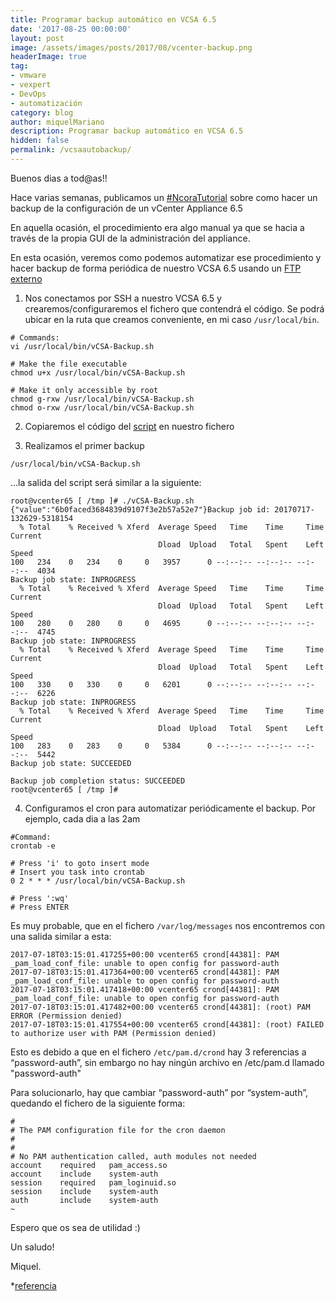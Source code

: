 ```yaml
---
title: Programar backup automático en VCSA 6.5
date: '2017-08-25 00:00:00'
layout: post
image: /assets/images/posts/2017/08/vcenter-backup.png
headerImage: true
tag:
- vmware
- vexpert
- DevOps
- automatización
category: blog
author: miquelMariano
description: Programar backup automático en VCSA 6.5
hidden: false
permalink: /vcsaautobackup/
---
```


Buenos dias a tod@as!!

Hace varias semanas, publicamos un [#NcoraTutorial](https://miquelmariano.github.io/2017/03/backup-restore-vCenter-65/) sobre como hacer un backup de la configuración de un vCenter Appliance 6.5

En aquella ocasión, el procedimiento era algo manual ya que se hacia a través de la propia GUI de la administración del appliance.

En esta ocasión, veremos como podemos automatizar ese procedimiento y hacer backup de forma periódica de nuestro VCSA 6.5 usando un [FTP externo](https://miquelmariano.github.io/2017/07/xlight-FTP/)


1) Nos conectamos por SSH a nuestro VCSA 6.5 y crearemos/configuraremos el fichero que contendrá el código. Se podrá ubicar en la ruta que creamos conveniente, en mi caso `/usr/local/bin`.

```
# Commands:
vi /usr/local/bin/vCSA-Backup.sh

# Make the file executable
chmod u+x /usr/local/bin/vCSA-Backup.sh

# Make it only accessible by root
chmod g-rxw /usr/local/bin/vCSA-Backup.sh
chmod o-rxw /usr/local/bin/vCSA-Backup.sh
```

2) Copiaremos el código del [script](https://miquelmariano.github.io/vCSA-Backup) en nuestro fichero

3) Realizamos el primer backup

```
/usr/local/bin/vCSA-Backup.sh
```

...la salida del script será similar a la siguiente:

```
root@vcenter65 [ /tmp ]# ./vCSA-Backup.sh
{"value":"6b0faced3684839d9107f3e2b57a52e7"}Backup job id: 20170717-132629-5318154
  % Total    % Received % Xferd  Average Speed   Time    Time     Time  Current
                                 Dload  Upload   Total   Spent    Left  Speed
100   234    0   234    0     0   3957      0 --:--:-- --:--:-- --:--:--  4034
Backup job state: INPROGRESS
  % Total    % Received % Xferd  Average Speed   Time    Time     Time  Current
                                 Dload  Upload   Total   Spent    Left  Speed
100   280    0   280    0     0   4695      0 --:--:-- --:--:-- --:--:--  4745
Backup job state: INPROGRESS
  % Total    % Received % Xferd  Average Speed   Time    Time     Time  Current
                                 Dload  Upload   Total   Spent    Left  Speed
100   330    0   330    0     0   6201      0 --:--:-- --:--:-- --:--:--  6226
Backup job state: INPROGRESS
  % Total    % Received % Xferd  Average Speed   Time    Time     Time  Current
                                 Dload  Upload   Total   Spent    Left  Speed
100   283    0   283    0     0   5384      0 --:--:-- --:--:-- --:--:--  5442
Backup job state: SUCCEEDED

Backup job completion status: SUCCEEDED
root@vcenter65 [ /tmp ]#

```

4) Configuramos el cron para automatizar periódicamente el backup. Por ejemplo, cada dia a las 2am 

```
#Command:
crontab -e

# Press 'i' to goto insert mode
# Insert you task into crontab
0 2 * * * /usr/local/bin/vCSA-Backup.sh

# Press ':wq'
# Press ENTER
```

Es muy probable, que en el fichero `/var/log/messages` nos encontremos con una salida similar a esta:

```ssh
2017-07-18T03:15:01.417255+00:00 vcenter65 crond[44381]: PAM _pam_load_conf_file: unable to open config for password-auth
2017-07-18T03:15:01.417364+00:00 vcenter65 crond[44381]: PAM _pam_load_conf_file: unable to open config for password-auth
2017-07-18T03:15:01.417418+00:00 vcenter65 crond[44381]: PAM _pam_load_conf_file: unable to open config for password-auth
2017-07-18T03:15:01.417482+00:00 vcenter65 crond[44381]: (root) PAM ERROR (Permission denied)
2017-07-18T03:15:01.417554+00:00 vcenter65 crond[44381]: (root) FAILED to authorize user with PAM (Permission denied)
```

Esto es debido a que en el fichero `/etc/pam.d/crond` hay 3 referencias a “password-auth”, sin embargo no hay ningún archivo en /etc/pam.d llamado "password-auth"

Para solucionarlo, hay que cambiar “password-auth” por “system-auth”, quedando el fichero de la siguiente forma:

```ssh
#
# The PAM configuration file for the cron daemon
#
#
# No PAM authentication called, auth modules not needed
account    required   pam_access.so
account    include    system-auth
session    required   pam_loginuid.so
session    include    system-auth
auth       include    system-auth
~

```

Espero que os sea de utilidad :)


Un saludo!

Miquel.



*[referencia](https://vm.knutsson.it/2017/01/vmware-vcsa-6-5-scheduled-backup/)